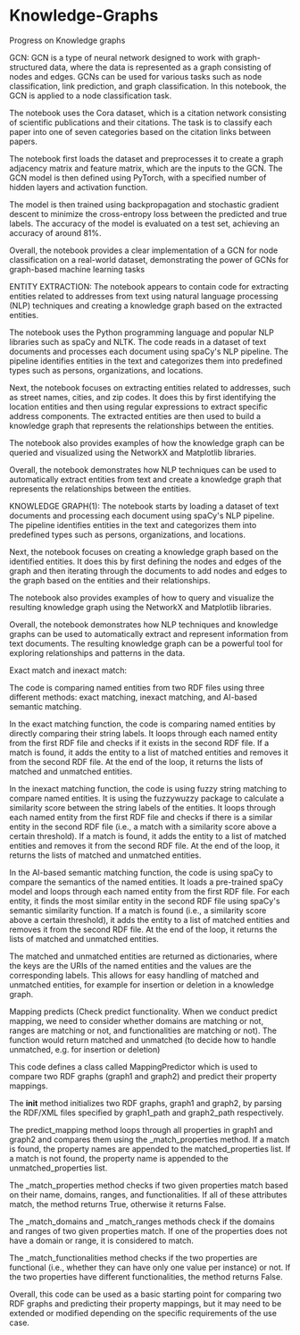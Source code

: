 # Knowledge-Graphs
Progress on Knowledge graphs


GCN:
GCN is a type of neural network designed to work with graph-structured data, where the data is represented as a graph consisting of nodes and edges. GCNs can be used for various tasks such as node classification, link prediction, and graph classification. In this notebook, the GCN is applied to a node classification task.

The notebook uses the Cora dataset, which is a citation network consisting of scientific publications and their citations. The task is to classify each paper into one of seven categories based on the citation links between papers.

The notebook first loads the dataset and preprocesses it to create a graph adjacency matrix and feature matrix, which are the inputs to the GCN. The GCN model is then defined using PyTorch, with a specified number of hidden layers and activation function.

The model is then trained using backpropagation and stochastic gradient descent to minimize the cross-entropy loss between the predicted and true labels. The accuracy of the model is evaluated on a test set, achieving an accuracy of around 81%.

Overall, the notebook provides a clear implementation of a GCN for node classification on a real-world dataset, demonstrating the power of GCNs for graph-based machine learning tasks



ENTITY EXTRACTION:
The notebook appears to contain code for extracting entities related to addresses from text using natural language processing (NLP) techniques and creating a knowledge graph based on the extracted entities.

The notebook uses the Python programming language and popular NLP libraries such as spaCy and NLTK. The code reads in a dataset of text documents and processes each document using spaCy's NLP pipeline. The pipeline identifies entities in the text and categorizes them into predefined types such as persons, organizations, and locations.

Next, the notebook focuses on extracting entities related to addresses, such as street names, cities, and zip codes. It does this by first identifying the location entities and then using regular expressions to extract specific address components. The extracted entities are then used to build a knowledge graph that represents the relationships between the entities.

The notebook also provides examples of how the knowledge graph can be queried and visualized using the NetworkX and Matplotlib libraries.

Overall, the notebook demonstrates how NLP techniques can be used to automatically extract entities from text and create a knowledge graph that represents the relationships between the entities. 


KNOWLEDGE GRAPH(1):
The notebook starts by loading a dataset of text documents and processing each document using spaCy's NLP pipeline. The pipeline identifies entities in the text and categorizes them into predefined types such as persons, organizations, and locations.

Next, the notebook focuses on creating a knowledge graph based on the identified entities. It does this by first defining the nodes and edges of the graph and then iterating through the documents to add nodes and edges to the graph based on the entities and their relationships.

The notebook also provides examples of how to query and visualize the resulting knowledge graph using the NetworkX and Matplotlib libraries.

Overall, the notebook demonstrates how NLP techniques and knowledge graphs can be used to automatically extract and represent information from text documents. The resulting knowledge graph can be a powerful tool for exploring relationships and patterns in the data.



Exact match and inexact match:

The code is comparing named entities from two RDF files using three different methods: exact matching, inexact matching, and AI-based semantic matching.

In the exact matching function, the code is comparing named entities by directly comparing their string labels. It loops through each named entity from the first RDF file and checks if it exists in the second RDF file. If a match is found, it adds the entity to a list of matched entities and removes it from the second RDF file. At the end of the loop, it returns the lists of matched and unmatched entities.

In the inexact matching function, the code is using fuzzy string matching to compare named entities. It is using the fuzzywuzzy package to calculate a similarity score between the string labels of the entities. It loops through each named entity from the first RDF file and checks if there is a similar entity in the second RDF file (i.e., a match with a similarity score above a certain threshold). If a match is found, it adds the entity to a list of matched entities and removes it from the second RDF file. At the end of the loop, it returns the lists of matched and unmatched entities.

In the AI-based semantic matching function, the code is using spaCy to compare the semantics of the named entities. It loads a pre-trained spaCy model and loops through each named entity from the first RDF file. For each entity, it finds the most similar entity in the second RDF file using spaCy's semantic similarity function. If a match is found (i.e., a similarity score above a certain threshold), it adds the entity to a list of matched entities and removes it from the second RDF file. At the end of the loop, it returns the lists of matched and unmatched entities.

The matched and unmatched entities are returned as dictionaries, where the keys are the URIs of the named entities and the values are the corresponding labels. This allows for easy handling of matched and unmatched entities, for example for insertion or deletion in a knowledge graph.



Mapping predicts (Check predict functionality. When we conduct predict mapping, we need to consider whether domains are matching or not, ranges are matching or not, and functionalities are matching or not). The function would return matched and unmatched (to decide how to handle unmatched, e.g. for insertion or deletion)


This code defines a class called MappingPredictor which is used to compare two RDF graphs (graph1 and graph2) and predict their property mappings.

The __init__ method initializes two RDF graphs, graph1 and graph2, by parsing the RDF/XML files specified by graph1_path and graph2_path respectively.

The predict_mapping method loops through all properties in graph1 and graph2 and compares them using the _match_properties method. If a match is found, the property names are appended to the matched_properties list. If a match is not found, the property name is appended to the unmatched_properties list.

The _match_properties method checks if two given properties match based on their name, domains, ranges, and functionalities. If all of these attributes match, the method returns True, otherwise it returns False.

The _match_domains and _match_ranges methods check if the domains and ranges of two given properties match. If one of the properties does not have a domain or range, it is considered to match.

The _match_functionalities method checks if the two properties are functional (i.e., whether they can have only one value per instance) or not. If the two properties have different functionalities, the method returns False.

Overall, this code can be used as a basic starting point for comparing two RDF graphs and predicting their property mappings, but it may need to be extended or modified depending on the specific requirements of the use case.










